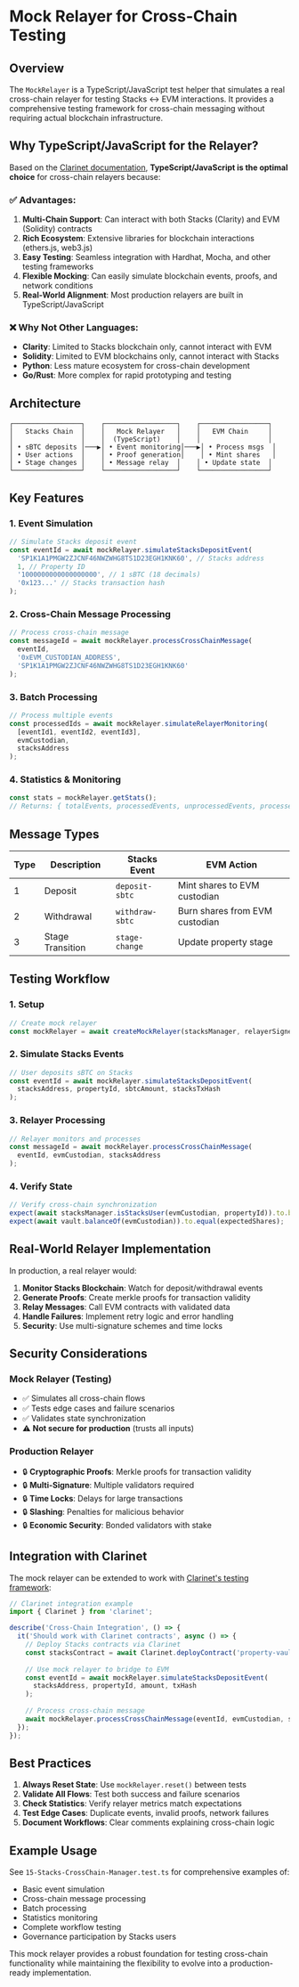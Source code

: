 # Mock Relayer for Cross-Chain Testing

## Overview

The `MockRelayer` is a TypeScript/JavaScript test helper that simulates a real cross-chain relayer for testing Stacks ↔ EVM interactions. It provides a comprehensive testing framework for cross-chain messaging without requiring actual blockchain infrastructure.

## Why TypeScript/JavaScript for the Relayer?

Based on the [Clarinet documentation](https://docs.hiro.so/clarinet/develop/contracts/contracts), **TypeScript/JavaScript is the optimal choice** for cross-chain relayers because:

### ✅ **Advantages:**
1. **Multi-Chain Support**: Can interact with both Stacks (Clarity) and EVM (Solidity) contracts
2. **Rich Ecosystem**: Extensive libraries for blockchain interactions (ethers.js, web3.js)
3. **Easy Testing**: Seamless integration with Hardhat, Mocha, and other testing frameworks
4. **Flexible Mocking**: Can easily simulate blockchain events, proofs, and network conditions
5. **Real-World Alignment**: Most production relayers are built in TypeScript/JavaScript

### ❌ **Why Not Other Languages:**
- **Clarity**: Limited to Stacks blockchain only, cannot interact with EVM
- **Solidity**: Limited to EVM blockchains only, cannot interact with Stacks
- **Python**: Less mature ecosystem for cross-chain development
- **Go/Rust**: More complex for rapid prototyping and testing

## Architecture

```
┌─────────────────┐    ┌──────────────────┐    ┌─────────────────┐
│   Stacks Chain  │    │   Mock Relayer   │    │   EVM Chain     │
│                 │    │  (TypeScript)    │    │                 │
│ • sBTC deposits │───▶│ • Event monitoring│───▶│ • Process msgs  │
│ • User actions  │    │ • Proof generation│    │ • Mint shares   │
│ • Stage changes │    │ • Message relay  │    │ • Update state  │
└─────────────────┘    └──────────────────┘    └─────────────────┘
```

## Key Features

### 1. **Event Simulation**
```typescript
// Simulate Stacks deposit event
const eventId = await mockRelayer.simulateStacksDepositEvent(
  'SP1K1A1PMGW2ZJCNF46NWZWHG8TS1D23EGH1KNK60', // Stacks address
  1, // Property ID
  '1000000000000000000', // 1 sBTC (18 decimals)
  '0x123...' // Stacks transaction hash
);
```

### 2. **Cross-Chain Message Processing**
```typescript
// Process cross-chain message
const messageId = await mockRelayer.processCrossChainMessage(
  eventId,
  '0xEVM_CUSTODIAN_ADDRESS',
  'SP1K1A1PMGW2ZJCNF46NWZWHG8TS1D23EGH1KNK60'
);
```

### 3. **Batch Processing**
```typescript
// Process multiple events
const processedIds = await mockRelayer.simulateRelayerMonitoring(
  [eventId1, eventId2, eventId3],
  evmCustodian,
  stacksAddress
);
```

### 4. **Statistics & Monitoring**
```typescript
const stats = mockRelayer.getStats();
// Returns: { totalEvents, processedEvents, unprocessedEvents, processedMessages }
```

## Message Types

| Type | Description | Stacks Event | EVM Action |
|------|-------------|--------------|------------|
| 1 | Deposit | `deposit-sbtc` | Mint shares to EVM custodian |
| 2 | Withdrawal | `withdraw-sbtc` | Burn shares from EVM custodian |
| 3 | Stage Transition | `stage-change` | Update property stage |

## Testing Workflow

### 1. **Setup**
```typescript
// Create mock relayer
const mockRelayer = await createMockRelayer(stacksManager, relayerSigner);
```

### 2. **Simulate Stacks Events**
```typescript
// User deposits sBTC on Stacks
const eventId = await mockRelayer.simulateStacksDepositEvent(
  stacksAddress, propertyId, sbtcAmount, stacksTxHash
);
```

### 3. **Relayer Processing**
```typescript
// Relayer monitors and processes
const messageId = await mockRelayer.processCrossChainMessage(
  eventId, evmCustodian, stacksAddress
);
```

### 4. **Verify State**
```typescript
// Verify cross-chain synchronization
expect(await stacksManager.isStacksUser(evmCustodian, propertyId)).to.be.true;
expect(await vault.balanceOf(evmCustodian)).to.equal(expectedShares);
```

## Real-World Relayer Implementation

In production, a real relayer would:

1. **Monitor Stacks Blockchain**: Watch for deposit/withdrawal events
2. **Generate Proofs**: Create merkle proofs for transaction validity
3. **Relay Messages**: Call EVM contracts with validated data
4. **Handle Failures**: Implement retry logic and error handling
5. **Security**: Use multi-signature schemes and time locks

## Security Considerations

### **Mock Relayer (Testing)**
- ✅ Simulates all cross-chain flows
- ✅ Tests edge cases and failure scenarios
- ✅ Validates state synchronization
- ⚠️ **Not secure for production** (trusts all inputs)

### **Production Relayer**
- 🔒 **Cryptographic Proofs**: Merkle proofs for transaction validity
- 🔒 **Multi-Signature**: Multiple validators required
- 🔒 **Time Locks**: Delays for large transactions
- 🔒 **Slashing**: Penalties for malicious behavior
- 🔒 **Economic Security**: Bonded validators with stake

## Integration with Clarinet

The mock relayer can be extended to work with [Clarinet's testing framework](https://docs.hiro.so/clarinet/develop/contracts/contracts):

```typescript
// Clarinet integration example
import { Clarinet } from 'clarinet';

describe('Cross-Chain Integration', () => {
  it('Should work with Clarinet contracts', async () => {
    // Deploy Stacks contracts via Clarinet
    const stacksContract = await Clarinet.deployContract('property-vault');
    
    // Use mock relayer to bridge to EVM
    const eventId = await mockRelayer.simulateStacksDepositEvent(
      stacksAddress, propertyId, amount, txHash
    );
    
    // Process cross-chain message
    await mockRelayer.processCrossChainMessage(eventId, evmCustodian, stacksAddress);
  });
});
```

## Best Practices

1. **Always Reset State**: Use `mockRelayer.reset()` between tests
2. **Validate All Flows**: Test both success and failure scenarios
3. **Check Statistics**: Verify relayer metrics match expectations
4. **Test Edge Cases**: Duplicate events, invalid proofs, network failures
5. **Document Workflows**: Clear comments explaining cross-chain logic

## Example Usage

See `15-Stacks-CrossChain-Manager.test.ts` for comprehensive examples of:
- Basic event simulation
- Cross-chain message processing
- Batch processing
- Statistics monitoring
- Complete workflow testing
- Governance participation by Stacks users

This mock relayer provides a robust foundation for testing cross-chain functionality while maintaining the flexibility to evolve into a production-ready implementation.
